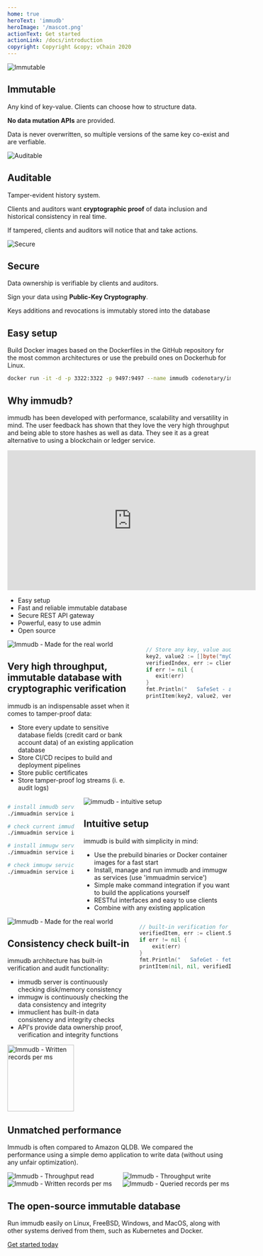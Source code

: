 ```yaml
---
home: true
heroText: 'immudb'
heroImage: '/mascot.png'
actionText: Get started 
actionLink: /docs/introduction
copyright: Copyright &copy; vChain 2020
---
```


<section class="section" aria-labelledby="main-title">
    <div class="features">
        <div class="feature">
            <img :src="$withBase('/features/immutable2.svg')" alt="Immutable"/>
            <h2>Immutable</h2>
            <p>Any kind of key-value. Clients can choose how to structure data.</p>
            <p><strong>No data mutation APIs</strong> are provided.</p>
            <p>Data is never overwritten, so multiple versions of the same key co-exist and are verfiable.</p>
        </div>
        <div class="feature">
            <img :src="$withBase('/features/auditable3.svg')" alt="Auditable"/>
            <h2>Auditable</h2>
            <p>Tamper-evident history system.</p>
            <p>Clients and auditors want <strong>cryptographic proof</strong>  of data inclusion and historical consistency in real time.</p>
            <p>If tampered, clients and auditors will notice that and take actions.</p>
        </div>
        <div class="feature">
            <img :src="$withBase('/features/secure2.svg')" alt="Secure"/>
            <h2>Secure</h2>
            <p>Data ownership is verifiable by clients and auditors.</p>
            <p>Sign your data using <strong>Public-Key Cryptography</strong>.</p>
            <p>Keys additions and revocations is immutably stored into the database</p>
        </div>
    </div>
</section>

<section id="easy-setup-section" class="section _text-center _padding-top-0">
    <h2>Easy setup</h2>
    <p>
        Build Docker images based on the Dockerfiles in the GitHub repository
        for the most common architectures or use the prebuild ones on Dockerhub for Linux.
    </p>
        
~~~bash
docker run -it -d -p 3322:3322 -p 9497:9497 --name immudb codenotary/immudb:latest
~~~
        
</section>

<div id="video-section" class="section-wrapper -primary">
    <section class="section">
<div class="section-center">
        
## Why immudb?
immudb has been developed with performance, scalability and versatility in mind. The user feedback has shown that they love the very high throughput and being able to store hashes as well as data. They see it as a great alternative to using a blockchain or ledger service.
        
</div>
        <div class="video-features">
            <div class="video">
                <div class="_embed _embed-16by9">
                    <iframe width="560" height="315" frameborder="0"
                            src="https://www.youtube.com/embed/rQ4iZAM14m0?controls=0"
                            allow="accelerometer; autoplay; encrypted-media; gyroscope; picture-in-picture"
                            allowfullscreen></iframe>
                </div>
            </div>
            <ul>
                <li>
                    <font-awesome-icon icon="check-circle" />
                    Easy setup
                </li>
                <li>
                    <font-awesome-icon icon="check-circle" />
                    Fast and reliable immutable database
                </li>
                <li>
                    <font-awesome-icon icon="check-circle" />
                    Secure REST API gateway
                </li>
                <li>
                    <font-awesome-icon icon="check-circle" />
                    Powerful, easy to use admin
                </li>
                <li>
                    <font-awesome-icon icon="check-circle" />
                    Open source
                </li>
            </ul>
        </div>
    </section>
</div>

<!-- TERMINAL SECTIONS START -->
<div class="section-wrapper" id="code-examples">
<!-- TERMINAL SECTION 1 -->
<section class="section">
<div class="columns">
<div class="column _padding-right-2">
<img :src="$withBase('/features/real-world.svg')" alt="Immudb - Made for the real world" />

## Very high throughput, immutable database with cryptographic verification
immudb is an indispensable asset when it comes to tamper-proof data:
- Store every update to sensitive database fields (credit card or bank account data) of an existing application database
- Store CI/CD recipes to build and deployment pipelines
- Store public certificates
- Store tamper-proof log streams (i. e. audit logs) 

</div>
<div class="column terminal-column">
<terminal title="immudb">

~~~go
// Store any key, value auditproof and tamperproof
key2, value2 := []byte("myClient"), []byte("Visa 6679499384784022 11/23")
verifiedIndex, err := client.SafeSet(ctx, key2, value2)
if err != nil {
   exit(err)
}
fmt.Println("   SafeSet - add and verify entry:")
printItem(key2, value2, verifiedIndex)
~~~

</terminal>
</div>
</div>
</section>
<!-- TERMINAL SECTION 2 -->
<section class="section">
<div class="columns">
<div class="column terminal-column">
<terminal title="immudb">

~~~bash
# install immudb service
./immuadmin service immudb install

# check current immudb service status
./immuadmin service immudb status

# install immugw service
./immuadmin service immugw install

# check immugw service
./immuadmin service immugw status
~~~

</terminal>
</div>
<div class="column _padding-left-2">
<img :src="$withBase('/features/intuitive-setup4.svg')" alt="immudb - intuitive setup" />

## Intuitive setup 
immudb is build with simplicity in mind:
- Use the prebuild binaries or Docker container images for a fast start
- Install, manage and run immudb and immugw as services (use 'immuadmin service')
- Simple make command integration if you want to build the applications yourself
- RESTful interfaces and easy to use clients
- Combine with any existing application 

</div>
</div>
</section>
<!-- TERMINAL SECTION 3 -->
<section class="section">
<div class="columns">
<div class="column _padding-right-2">
<img :src="$withBase('/features/consistency-check2.svg')" alt="Immudb - Made for the real world" />
    
## Consistency check built-in
immudb architecture has built-in verification and audit functionality:
- immudb server is continuously checking disk/memory consistency 
- immugw is continuously checking the data consistency and integrity
- immuclient has built-in data consistency and integrity checks
- API's provide data ownership proof, verification and integrity functions

</div>
<div class="column terminal-column">
<terminal title="immudb">

~~~go
// built-in verification for every entry
verifiedItem, err := client.SafeGet(ctx, key2)
if err != nil {
    exit(err)
}
fmt.Println("   SafeGet - fetch and verify entry:")
printItem(nil, nil, verifiedItem)
~~~

</terminal>
</div>
</div>
</section>
</div>
<!-- TERMINAL SECTIONS END -->


<div class="section-wrapper">
    <section class="section" id="usedby">
        <div class="columns">
            <div class="column">
                <img :src="$withBase('/logos/codenotary.png')" width="150" alt="Immudb - Written records per ms" />
            </div>
        </div> 
    </section>
</div>


<div class="section-wrapper -gray-10" id="performance">
    <section class="section">
        <div class="section-center">

## Unmatched performance 
Immudb is often compared to Amazon QLDB. We compared the performance using a simple demo application to write data (without using any unfair optimization).

</div>
<div class="columns">
    <div class="column">
        <img :src="$withBase('/benchmark/throughput_read.png')" alt="Immudb - Throughput read" />
    </div>
    <div class="column">
        <img :src="$withBase('/benchmark/throughput_write.png')" alt="Immudb - Throughput write" />
    </div>
</div>
<div class="columns">
    <div class="column">
        <img :src="$withBase('/benchmark/exectime.png')" alt="Immudb - Written records per ms" />
    </div>
    <div class="column">
        <img :src="$withBase('/benchmark/query_bm.png')" alt="Immudb - Queried records per ms" />
    </div>
</div>
    </section>
</div>

<div class="section-wrapper" id="get-started-end">
    <section class="section">
        <div class="section-center">

## The open-source immutable database
Run immudb easily on Linux, FreeBSD, Windows, and MacOS, along with other systems derived from them, such as Kubernetes and Docker.

<div class="columns"> 
    <div class="column">   
        <a class="button -light" href="docs/introduction">Get started today</a>
    </div>
</div>
</div>
    </section>
</div>
